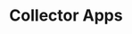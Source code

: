 ---
title: "Collector Apps"
weight: 30
image: "z.png"
summary: "Monitoring, Security, Audits, ..."
---